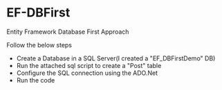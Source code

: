 # EF-DBFirst
Entity Framework Database First Approach

Follow the below steps 
- Create a Database in a SQL Server(I created a "EF_DBFirstDemo" DB)
- Run the attached sql script to create a "Post" table
- Configure the SQL connection using the ADO.Net
- Run the code
